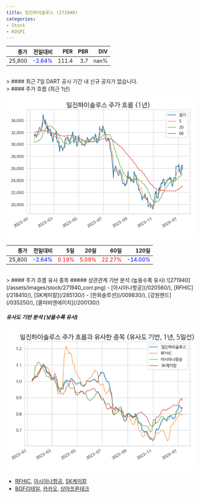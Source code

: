 ```yaml
---
title: 일진하이솔루스 (271940)
categories:
- Stock
- KOSPI
---
```


|종가|전일대비|PER|PBR|DIV|
|---:|-------:|--:|--:|--:|
|25,800|<span style="color: blue">-2.64%</span>|111.4|3.7|nan%|

<!-- more -->

<br>
> #### 최근 7일 DART 공시
기간 내 신규 공지가 없습니다.

<br>
> #### 주가 흐름 (최근 1년)

![271940](/assets/images/stock/271940.png)

|종가|전일대비|5일|20일|60일|120일|
|---:|-------:|--:|---:|---:|----:|
|25,800|<span style="color: blue">-2.64%</span>|<span style="color: red">0.19%</span>|<span style="color: red">5.09%</span>|<span style="color: red">22.27%</span>|<span style="color: blue">-14.00%</span>|

<br>
> #### 주가 흐름 유사 종목
##### 상관관계 기반 분석 (높을수록 유사)
![271940](/assets/images/stock/271940_corr.png)
- [아시아나항공](/020560/), [RFHIC](/218410/), [SK케미칼](/285130/)
- [한화솔루션](/009830/), [강원랜드](/035250/), [콜마비앤에이치](/200130/)

##### 유사도 기반 분석 (낮을수록 유사)	
![271940](/assets/images/stock/271940_sim.png)
- [RFHIC](/218410/), [아시아나항공](/020560/), [SK케미칼](/285130/)
- [BGF리테일](/282330/), [카카오](/035720/), [상아프론테크](/089980/)